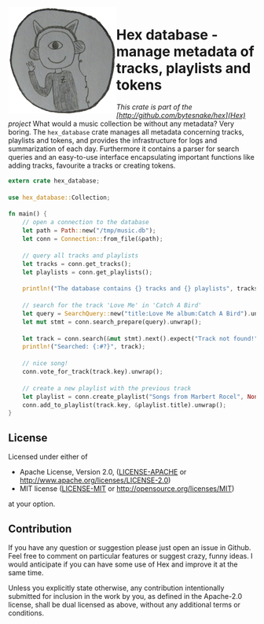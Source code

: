 <img align="left" src="assets/github.png" width="220px"/>

#  Hex database - manage metadata of tracks, playlists and tokens
_This crate is part of the [http://github.com/bytesnake/hex](Hex) project_
What would a music collection be without any metadata? Very boring. The `hex_database` crate manages all metadata concerning tracks, playlists and tokens, and provides the infrastructure for logs and summarization of each day. Furthermore it contains a parser for search queries and an easy-to-use interface encapsulating important functions like adding tracks, favourite a tracks or creating tokens.

```rust
extern crate hex_database;

use hex_database::Collection;

fn main() {
    // open a connection to the database
    let path = Path::new("/tmp/music.db");
    let conn = Connection::from_file(&path);

    // query all tracks and playlists
    let tracks = conn.get_tracks();
    let playlists = conn.get_playlists();

    println!("The database contains {} tracks and {} playlists", tracks.len(), playlists.len());

    // search for the track 'Love Me' in 'Catch A Bird'
    let query = SearchQuery::new("title:Love Me album:Catch A Bird").unwrap();
    let mut stmt = conn.search_prepare(query).unwrap();
    
    let track = conn.search(&mut stmt).next().expect("Track not found!");
    println!("Searched: {:#?}", track);

    // nice song!
    conn.vote_for_track(track.key).unwrap();

    // create a new playlist with the previous track
    let playlist = conn.create_playlist("Songs from Marbert Rocel", None).unwrap();
    conn.add_to_playlist(track.key, &playlist.title).unwrap();
}
```

## License

Licensed under either of

- Apache License, Version 2.0, ([LICENSE-APACHE](LICENSE-APACHE) or <http://www.apache.org/licenses/LICENSE-2.0>)
- MIT license ([LICENSE-MIT](LICENSE-MIT) or <http://opensource.org/licenses/MIT>)

at your option.

## Contribution
If you have any question or suggestion please just open an issue in Github. Feel free to comment on particular features or suggest crazy, funny ideas. I would anticipate if you can have some use of Hex and improve it at the same time.

Unless you explicitly state otherwise, any contribution intentionally submitted for inclusion in the work by you, as defined in the Apache-2.0 license, shall be dual licensed as above, without any additional terms or conditions.
